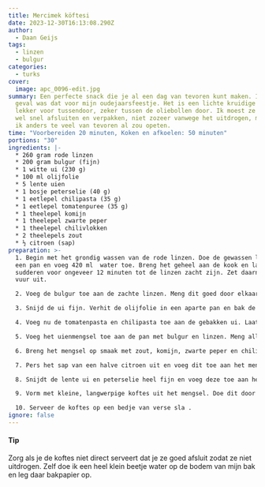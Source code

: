 ```yaml
---
title: Mercimek köftesi
date: 2023-12-30T16:13:08.290Z
author:
  - Daan Geijs
tags:
  - linzen
  - bulgur
categories:
  - turks
cover:
  image: apc_0096-edit.jpg
summary: Een perfecte snack die je al een dag van tevoren kunt maken. In mijn
  geval was dat voor mijn oudejaarsfeestje. Het is een lichte kruidige snack en
  lekker voor tussendoor, zeker tussen de oliebollen door. Ik moest ze alleen
  wel snel afsluiten en verpakken, niet zozeer vanwege het uitdrogen, maar omdat
  ik anders te veel van tevoren al zou opeten.
time: "Voorbereiden 20 minuten, Koken en afkoelen: 50 minuten"
portions: "30"
ingredients: |-
  * 260 gram rode linzen
  * 200 gram bulgur (fijn)
  * 1 witte ui (230 g)
  * 100 ml olijfolie
  * 5 lente uien
  * 1 bosje peterselie (40 g)
  * 1 eetlepel chilipasta (35 g)
  * 1 eetlepel tomatenpuree (35 g)
  * 1 theelepel komijn
  * 1 theelepel zwarte peper
  * 1 theelepel chilivlokken
  * 2 theelepels zout
  * ½ citroen (sap)
preparation: >-
  1. Begin met het grondig wassen van de rode linzen. Doe de gewassen linzen in
  een pan en voeg 420 ml  water toe. Breng het geheel aan de kook en laat
  sudderen voor ongeveer 12 minuten tot de linzen zacht zijn. Zet daarna het
  vuur uit.

  2. Voeg de bulgur toe aan de zachte linzen. Meng dit goed door elkaar. Dek de pan af en laat het mengsel ongeveer 30 minuten staan, zodat de bulgur kan wellen.

  3. Snijd de ui fijn. Verhit de olijfolie in een aparte pan en bak de ui tot deze zacht en doorschijnend is.

  4. Voeg nu de tomatenpasta en chilipasta toe aan de gebakken ui. Laat dit mengsel enkele minuten samen bakken zodat de smaken goed kunnen mengen.

  5. Voeg het uienmengsel toe aan de pan met bulgur en linzen. Meng alles grondig zodat de ingrediënten goed verspreid zijn.

  6. Breng het mengsel op smaak met zout, komijn, zwarte peper en chilivlokken. Roer het geheel nogmaals goed door.

  7. Pers het sap van een halve citroen uit en voeg dit toe aan het mengsel voor een frisse toets.

  8. Snijdt de lente ui en peterselie heel fijn en voeg deze toe aan het mengsel en meng het goed door.

  9. Vorm met kleine, langwerpige koftes uit het mengsel. Doe dit door ze met je handen te kneden. Als de koftes moeilijk te vormen zijn, dan kun je een heel klein beetje water toevoegen aan het mengsel om het geheel wat plakkerig te maken. 

  10. Serveer de koftes op een bedje van verse sla .
ignore: false
---
```

#### Tip

Zorg als je de koftes niet direct serveert dat je ze goed afsluit zodat ze niet uitdrogen. Zelf doe ik een heel klein beetje water op de bodem van mijn bak en leg daar bakpapier op.